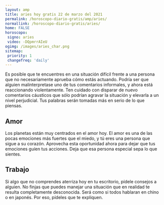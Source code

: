 ```yaml
---
layout: amp
title: aries hoy gratis 22 de marzo del 2021 
permalink: /horoscopo-diario-gratis/amp/aries/
normallink: /horoscopo-diario-gratis/aries/
home: FALSE
horoscopo:
 signo: aries
 video: -DQpmrrAIeU
ogimg: /images/aries_char.png
sitemap:
 priority: 1
 changefreq: 'daily'
---
```



Es posible que te encuentres en una situación difícil frente a una persona que no necesariamente aprueba cómo estás actuando. Podría ser que alguien malinterpretase uno de tus comentarios informales, y ahora está reaccionando violentamente. Ten cuidado con disparar de nuevo comentarios cáusticos que sólo podrían agravar la situación y elevarla a un nivel perjudicial. Tus palabras serán tomadas más en serio de lo que piensas.

## Amor

Los planetas están muy centrados en el amor hoy. El amor es una de las pocas emociones más fuertes que el miedo, y tú eres una persona que sigue a su corazón. Aprovecha esta oportunidad ahora para dejar que tus emociones guíen tus acciones. Deja que esa persona especial sepa lo que sientes.

## Trabajo

Si algo que no comprendes aterriza hoy en tu escritorio, pídele consejos a alguien. No finjas que puedes manejar una situación que en realidad te resulta completamente desconocida. Será como si todos hablaran en chino o en japonés. Por eso, pídeles que te expliquen.